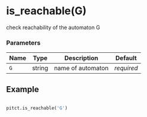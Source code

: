 # is_reachable(G)

check reachability of the automaton G

### Parameters
| Name       | Type    | Description             |  Default   |
|------------|---------|-------------------------|------------|
| `G`        | string  | name of automaton       | *required* |


## Example

```python title="sample 1"

pitct.is_reachable('G')

```
